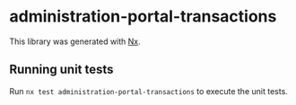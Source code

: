 # administration-portal-transactions

This library was generated with [Nx](https://nx.dev).

## Running unit tests

Run `nx test administration-portal-transactions` to execute the unit tests.
